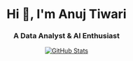 <h1 align="center">Hi 👋, I'm Anuj Tiwari</h1>
<h3 align="center">A Data Analyst & AI Enthusiast</h3>

<p align="center">
  <a href="https://github.com/AnujTiwari"><img src="https://github-readme-stats.vercel.app/api?username=AnujTiwari&show_icons=true&theme=tokyonight" alt="GitHub Stats"></a>
</p>
